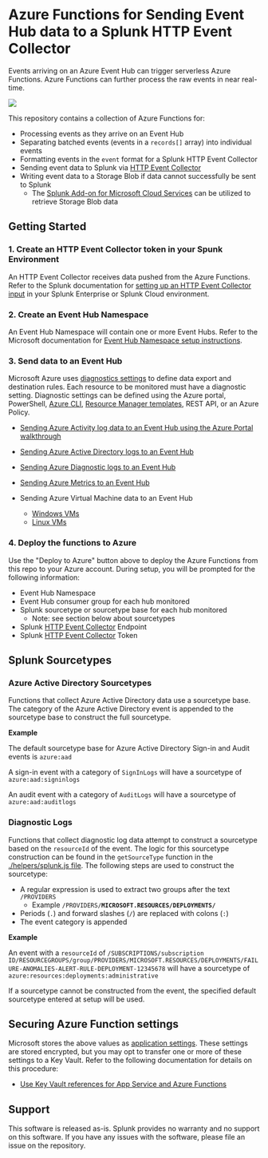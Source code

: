 # Azure Functions for Sending Event Hub data to a Splunk HTTP Event Collector
Events arriving on an Azure Event Hub can trigger serverless Azure Functions.  Azure Functions can further process the raw events in near real-time.

<a href="https://portal.azure.com/#blade/Microsoft_Azure_CreateUIDef/CustomDeploymentBlade/uri/https://raw.githubusercontent.com/simoncroak/azure-functions-splunk/master/event-hubs-hec/deploy/azureDeploy.json/createUIDefinitionUri/https://raw.githubusercontent.com/simoncroak/azure-functions-splunk/master/event-hubs-hec/deploy/azureDeploy.portal.json" target="_blank">
<img src="https://aka.ms/deploytoazurebutton"/>
</a>

This repository contains a collection of Azure Functions for:
* Processing events as they arrive on an Event Hub
* Separating batched events (events in a `records[]` array) into individual events
* Formatting events in the `event` format for a Splunk HTTP Event Collector
* Sending event data to Splunk via [HTTP Event Collector](https://docs.splunk.com/Documentation/Splunk/latest/Data/UsetheHTTPEventCollector)
* Writing event data to a Storage Blob if data cannot successfully be sent to Splunk
  * The [Splunk Add-on for Microsoft Cloud Services](https://splunkbase.splunk.com/app/3110/) can be utilized to retrieve Storage Blob data

## Getting Started

### 1. Create an HTTP Event Collector token in your Spunk Environment
An HTTP Event Collector receives data pushed from the Azure Functions.  Refer to the Splunk documentation for [setting up an HTTP Event Collector input](https://docs.splunk.com/Documentation/Splunk/latest/Data/UsetheHTTPEventCollector) in your Splunk Enterprise or Splunk Cloud environment.

### 2. Create an Event Hub Namespace
An Event Hub Namespace will contain one or more Event Hubs.  Refer to the Microsoft documentation for [Event Hub Namespace setup instructions](https://docs.microsoft.com/en-us/azure/event-hubs/event-hubs-create).

### 3. Send data to an Event Hub
Microsoft Azure uses [diagnostics settings](https://docs.microsoft.com/en-us/azure/azure-monitor/essentials/diagnostic-settings) to define data export and destination rules.  Each resource to be monitored must have a diagnostic setting.  Diagnostic settings can be defined using the Azure portal, PowerShell, [Azure CLI](https://docs.microsoft.com/en-us/cli/azure/monitor/diagnostic-settings?view=azure-cli-latest), [Resource Manager templates](https://docs.microsoft.com/en-us/azure/azure-monitor/essentials/resource-manager-diagnostic-settings), REST API, or an Azure Policy.
* [Sending Azure Activity log data to an Event Hub using the Azure Portal walkthrough](docs/activity_log_diagnostic_settings.md)
* [Sending Azure Active Directory logs to an Event Hub](docs/azure_ad_diagnostic_settings.md)
* [Sending Azure Diagnostic logs to an Event Hub](docs/diagnostic_logs_settings.md)
* [Sending Azure Metrics to an Event Hub](docs/metrics_settings.md)

* Sending Azure Virtual Machine data to an Event Hub
  * [Windows VMs](https://docs.microsoft.com/en-us/azure/virtual-machines/extensions/diagnostics-windows)
  * [Linux VMs](https://docs.microsoft.com/en-us/azure/virtual-machines/extensions/diagnostics-linux)


### 4. Deploy the functions to Azure

Use the "Deploy to Azure" button above to deploy the Azure Functions from this repo to your Azure account.  During setup, you will be prompted for the following information:

* Event Hub Namespace
* Event Hub consumer group for each hub monitored
* Splunk sourcetype or sourcetype base for each hub monitored
  * Note: see section below about sourcetypes
* Splunk [HTTP Event Collector](https://docs.splunk.com/Documentation/Splunk/latest/Data/UsetheHTTPEventCollector) Endpoint
* Splunk [HTTP Event Collector](https://docs.splunk.com/Documentation/Splunk/latest/Data/UsetheHTTPEventCollector) Token

## Splunk Sourcetypes
### Azure Active Directory Sourcetypes
Functions that collect Azure Active Directory data use a sourcetype base.  The category of the Azure Active Directory event is appended to the sourcetype base to construct the full sourcetype.

**Example**

The default sourcetype base for Azure Active Directory Sign-in and Audit events is `azure:aad`

A sign-in event with a category of `SignInLogs` will have a sourcetype of `azure:aad:signinlogs`

An audit event with a category of `AuditLogs` will have a sourcetype of `azure:aad:auditlogs`

### Diagnostic Logs
Functions that collect diagnostic log data attempt to construct a sourcetype based on the `resourceId` of the event.  The logic for this sourcetype construction can be found in the `getSourceType` function in the [./helpers/splunk.js file](helpers/splunk.js).  The following steps are used to construct the sourcetype:

* A regular expression is used to extract two groups after the text `/PROVIDERS`
  * Example `/PROVIDERS/`**`MICROSOFT.RESOURCES/DEPLOYMENTS/`**
* Periods (`.`) and forward slashes (`/`) are replaced with colons (`:`)
* The event category is appended

**Example**

An event with a `resourceId` of `/SUBSCRIPTIONS/subscription ID/RESOURCEGROUPS/group/PROVIDERS/MICROSOFT.RESOURCES/DEPLOYMENTS/FAILURE-ANOMALIES-ALERT-RULE-DEPLOYMENT-12345678` will have a sourcetype of `azure:resources:deployments:administrative`

If a sourcetype cannot be constructed from the event, the specified default sourcetype entered at setup will be used.


## Securing Azure Function settings
Microsoft stores the above values as [application settings](https://docs.microsoft.com/en-us/azure/azure-functions/functions-how-to-use-azure-function-app-settings#settings). These settings are stored encrypted, but you may opt to transfer one or more of these settings to a Key Vault. Refer to the following documentation for details on this procedure:

* [Use Key Vault references for App Service and Azure Functions](https://docs.microsoft.com/en-us/azure/app-service/app-service-key-vault-references)


## Support
This software is released as-is. Splunk provides no warranty and no support on this software. If you have any issues with the software, please file an issue on the repository.
